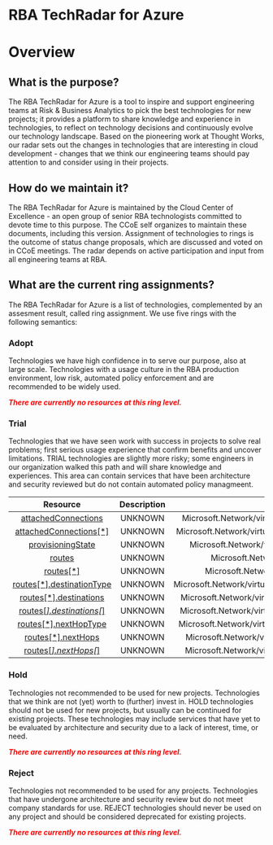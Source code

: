 
RBA TechRadar for Azure
=======================

# Overview

## What is the purpose?


The RBA TechRadar for Azure is a tool to inspire and support engineering teams at Risk & Business Analytics to pick the best technologies for new projects; it provides a platform to share knowledge and experience in technologies, to reflect on technology decisions and continuously evolve our technology landscape.  Based on the pioneering work at Thought Works, our radar sets out the changes in technologies that are interesting in cloud development - changes that we think our engineering teams should pay attention to and consider using in their projects.
## How do we maintain it?


The RBA TechRadar for Azure is maintained by the Cloud Center of Excellence - an open group of senior RBA technologists committed to devote time to this purpose.  The CCoE self organizes to maintain these documents, including this version.  Assignment of technologies to rings is the outcome of status change proposals, which are discussed and voted on in CCoE meetings.  The radar depends on active participation and input from all engineering teams at RBA.
## What are the current ring assignments?


The RBA TechRadar for Azure is a list of technologies, complemented by an assesment result, called ring assignment.  We use five rings with the following semantics:
### Adopt


Technologies we have high confidence in to serve our purpose, also at large scale.  Technologies with a usage culture in the RBA production environment, low risk, automated policy enforcement and are recommended to be widely used.  
  
***<font color="red"> There are currently no resources at this ring level. </font>***
### Trial


Technologies that we have seen work with success in projects to solve real problems;  first serious usage experience that confirm benefits and uncover limitations.  TRIAL technologies are slightly more risky; some engineers in our organization walked this path and will share knowledge and experiences.  This area can contain services that have been architecture and security reviewed but do not contain automated policy managmeent.  

|Resource|Description|Path|Status|
| :---: | :---: | :---: | :---: |
|[attachedConnections](https://github.com/openrba/python-azure-techradar/blob/master/Microsoft.Network/virtualHubs/routeTables/attachedConnections)|UNKNOWN|Microsoft.Network/virtualHubs/routeTables/attachedConnections|TRIAL|
|[attachedConnections[*]](https://github.com/openrba/python-azure-techradar/blob/master/Microsoft.Network/virtualHubs/routeTables/attachedConnections[*])|UNKNOWN|Microsoft.Network/virtualHubs/routeTables/attachedConnections[*]|TRIAL|
|[provisioningState](https://github.com/openrba/python-azure-techradar/blob/master/Microsoft.Network/virtualHubs/routeTables/provisioningState)|UNKNOWN|Microsoft.Network/virtualHubs/routeTables/provisioningState|TRIAL|
|[routes](https://github.com/openrba/python-azure-techradar/blob/master/Microsoft.Network/virtualHubs/routeTables/routes)|UNKNOWN|Microsoft.Network/virtualHubs/routeTables/routes|TRIAL|
|[routes[*]](https://github.com/openrba/python-azure-techradar/blob/master/Microsoft.Network/virtualHubs/routeTables/routes[*])|UNKNOWN|Microsoft.Network/virtualHubs/routeTables/routes[*]|TRIAL|
|[routes[*].destinationType](https://github.com/openrba/python-azure-techradar/blob/master/Microsoft.Network/virtualHubs/routeTables/routes[*].destinationType)|UNKNOWN|Microsoft.Network/virtualHubs/routeTables/routes[*].destinationType|TRIAL|
|[routes[*].destinations](https://github.com/openrba/python-azure-techradar/blob/master/Microsoft.Network/virtualHubs/routeTables/routes[*].destinations)|UNKNOWN|Microsoft.Network/virtualHubs/routeTables/routes[*].destinations|TRIAL|
|[routes[*].destinations[*]](https://github.com/openrba/python-azure-techradar/blob/master/Microsoft.Network/virtualHubs/routeTables/routes[*].destinations[*])|UNKNOWN|Microsoft.Network/virtualHubs/routeTables/routes[*].destinations[*]|TRIAL|
|[routes[*].nextHopType](https://github.com/openrba/python-azure-techradar/blob/master/Microsoft.Network/virtualHubs/routeTables/routes[*].nextHopType)|UNKNOWN|Microsoft.Network/virtualHubs/routeTables/routes[*].nextHopType|TRIAL|
|[routes[*].nextHops](https://github.com/openrba/python-azure-techradar/blob/master/Microsoft.Network/virtualHubs/routeTables/routes[*].nextHops)|UNKNOWN|Microsoft.Network/virtualHubs/routeTables/routes[*].nextHops|TRIAL|
|[routes[*].nextHops[*]](https://github.com/openrba/python-azure-techradar/blob/master/Microsoft.Network/virtualHubs/routeTables/routes[*].nextHops[*])|UNKNOWN|Microsoft.Network/virtualHubs/routeTables/routes[*].nextHops[*]|TRIAL|

### Hold


Technologies not recommended to be used for new projects. Technologies that we think are not (yet) worth to (further) invest in.  HOLD technologies should not be used for new projects, but usually can be continued for existing projects.  These technologies may include services that have yet to be evaluated by architecture and security due to a lack of interest, time, or need.  
  
***<font color="red"> There are currently no resources at this ring level. </font>***
### Reject


Technologies not recommended to be used for any projects. Technologies that have undergone architecture and security review but do not meet company standards for use.  REJECT technologies should never be used on any project and should be considered deprecated for existing projects.  
  
***<font color="red"> There are currently no resources at this ring level. </font>***
